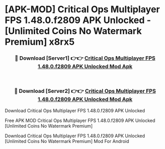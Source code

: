 # [APK-MOD] Critical Ops  Multiplayer FPS 1.48.0.f2809 APK Unlocked - [Unlimited Coins No Watermark Premium] x8rx5



<div align="center">
<h3>🔴 Download [Server1] 👉👉 <a href="https://momento.my/?title=Critical_Ops__Multiplayer_FPS_1.48.0.f2809_APK_Unlocked">Critical Ops  Multiplayer FPS 1.48.0.f2809 APK Unlocked Mod Apk</a></h3><br>

<h3>🔴 Download [Server2] 👉👉 <a href="https://momento.my/?title=Critical_Ops__Multiplayer_FPS_1.48.0.f2809_APK_Unlocked">Critical Ops  Multiplayer FPS 1.48.0.f2809 APK Unlocked Mod Apk</a></h3>
</div>



Download Critical Ops  Multiplayer FPS 1.48.0.f2809 APK Unlocked 

Free APK MOD Critical Ops  Multiplayer FPS 1.48.0.f2809 APK Unlocked [Unlimited Coins No Watermark Premium]

Download Critical Ops  Multiplayer FPS 1.48.0.f2809 APK Unlocked [Unlimited Coins No Watermark Premium] Mod For Android

